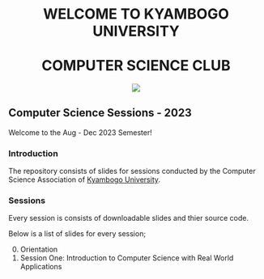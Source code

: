 <div align=center>

  <h1>
    WELCOME TO KYAMBOGO UNIVERSITY
    <br/>
    <br/>
    COMPUTER SCIENCE CLUB
  </h1>

  <p>
    <img src="https://github.com/kyucs/.github/assets/135964407/9a8b24c4-c58b-49e3-ae26-c568e307c4b6" />
  </p>

</div>

## Computer Science Sessions - 2023
Welcome to the Aug - Dec 2023 Semester!

### Introduction
The repository consists of slides for sessions conducted by the Computer Science Association of [Kyambogo University](https://kyu.ac.ug/).

### Sessions
Every session is  consists of downloadable slides and thier source code. 

Below is a list of slides for every session;

0. Orientation
1. Session One: Introduction to Computer Science with Real World Applications
